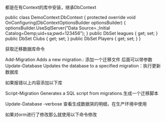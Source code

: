 
都是在有Context的库中安装，继承DbContext

 public class DemoContext:DbContext
    {
        protected override void OnConfiguring(DbContextOptionsBuilder optionsBuilder)
        {
            optionsBuilder.UseSqlServer("Data Source=.;Initial Catalog=Demp;uid=sa;pwd=123456");
        }
        public DbSet<League> leagues { get; set; }
        public DbSet<Club> Clubs { get; set; }
        public DbSet<Player> Players { get; set; }
    }










获取迁移数据库命令

 Add-Migration               Adds a new migration.: 添加一个迁移文件  后面可以带参数
 Update-Database             Updates the database to a specified migration：执行更新数据库   

如果报错以上内容添加以下库

 Script-Migration            Generates a SQL script from migrations.生成一个迁移脚本

 Update-Database -verbose 查看生成数据哭的明细，在生产环境中使用

如果对orm进行了修改那么就使用以下命令修改

